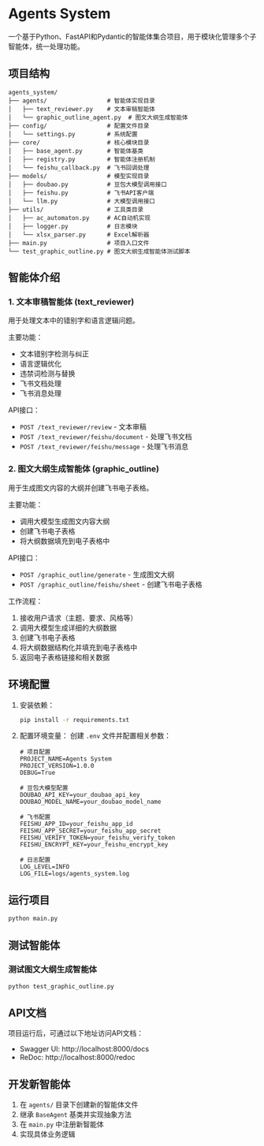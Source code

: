 # Agents System

一个基于Python、FastAPI和Pydantic的智能体集合项目，用于模块化管理多个子智能体，统一处理功能。

## 项目结构

```
agents_system/
├── agents/                 # 智能体实现目录
│   ├── text_reviewer.py    # 文本审稿智能体
│   └── graphic_outline_agent.py  # 图文大纲生成智能体
├── config/                 # 配置文件目录
│   └── settings.py         # 系统配置
├── core/                   # 核心模块目录
│   ├── base_agent.py       # 智能体基类
│   ├── registry.py         # 智能体注册机制
│   └── feishu_callback.py  # 飞书回调处理
├── models/                 # 模型实现目录
│   ├── doubao.py           # 豆包大模型调用接口
│   ├── feishu.py           # 飞书API客户端
│   └── llm.py              # 大模型调用接口
├── utils/                  # 工具类目录
│   ├── ac_automaton.py     # AC自动机实现
│   ├── logger.py           # 日志模块
│   └── xlsx_parser.py      # Excel解析器
├── main.py                 # 项目入口文件
└── test_graphic_outline.py # 图文大纲生成智能体测试脚本
```

## 智能体介绍

### 1. 文本审稿智能体 (text_reviewer)

用于处理文本中的错别字和语言逻辑问题。

主要功能：
- 文本错别字检测与纠正
- 语言逻辑优化
- 违禁词检测与替换
- 飞书文档处理
- 飞书消息处理

API接口：
- `POST /text_reviewer/review` - 文本审稿
- `POST /text_reviewer/feishu/document` - 处理飞书文档
- `POST /text_reviewer/feishu/message` - 处理飞书消息

### 2. 图文大纲生成智能体 (graphic_outline)

用于生成图文内容的大纲并创建飞书电子表格。

主要功能：
- 调用大模型生成图文内容大纲
- 创建飞书电子表格
- 将大纲数据填充到电子表格中

API接口：
- `POST /graphic_outline/generate` - 生成图文大纲
- `POST /graphic_outline/feishu/sheet` - 创建飞书电子表格

工作流程：
1. 接收用户请求（主题、要求、风格等）
2. 调用大模型生成详细的大纲数据
3. 创建飞书电子表格
4. 将大纲数据结构化并填充到电子表格中
5. 返回电子表格链接和相关数据

## 环境配置

1. 安装依赖：
   ```bash
   pip install -r requirements.txt
   ```

2. 配置环境变量：
   创建 `.env` 文件并配置相关参数：
   ```
   # 项目配置
   PROJECT_NAME=Agents System
   PROJECT_VERSION=1.0.0
   DEBUG=True
   
   # 豆包大模型配置
   DOUBAO_API_KEY=your_doubao_api_key
   DOUBAO_MODEL_NAME=your_doubao_model_name
   
   # 飞书配置
   FEISHU_APP_ID=your_feishu_app_id
   FEISHU_APP_SECRET=your_feishu_app_secret
   FEISHU_VERIFY_TOKEN=your_feishu_verify_token
   FEISHU_ENCRYPT_KEY=your_feishu_encrypt_key
   
   # 日志配置
   LOG_LEVEL=INFO
   LOG_FILE=logs/agents_system.log
   ```

## 运行项目

```bash
python main.py
```

## 测试智能体

### 测试图文大纲生成智能体

```bash
python test_graphic_outline.py
```

## API文档

项目运行后，可通过以下地址访问API文档：

- Swagger UI: http://localhost:8000/docs
- ReDoc: http://localhost:8000/redoc

## 开发新智能体

1. 在 `agents/` 目录下创建新的智能体文件
2. 继承 `BaseAgent` 基类并实现抽象方法
3. 在 `main.py` 中注册新智能体
4. 实现具体业务逻辑
